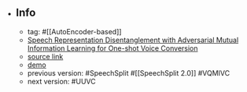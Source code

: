 - ## Info
	- tag: #[[AutoEncoder-based]]
	- [Speech Representation Disentanglement with Adversarial Mutual Information Learning for One-shot Voice Conversion](https://www.isca-speech.org/archive/interspeech_2022/yang22f_interspeech.html)
	- [source link](https://github.com/YoungSeng/SRD-VC)
	- [demo](https://im1eon.github.io/IS2022-SRDVC/)
	- previous version: #SpeechSplit #[[SpeechSplit 2.0]] #VQMIVC
	- next version: #UUVC
